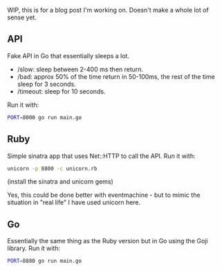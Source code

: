 WIP, this is for a blog post I'm working on. Doesn't make a whole lot of sense yet.

## API

Fake API in Go that essentially sleeps a lot.

* /slow: sleep between 2-400 ms then return.
* /bad: approx 50% of the time return in 50-100ms, the rest of the time sleep for 3 seconds.
* /timeout: sleep for 10 seconds.

Run it with: 
```bash
PORT=8000 go run main.go
```

## Ruby

Simple sinatra app that uses Net::HTTP to call the API. Run it with:
```bash
unicorn -p 8800 -c unicorn.rb
```
(install the sinatra and unicorn gems)

Yes, this could be done better with eventmachine - but to mimic the situation in "real life" I have used unicorn here.

## Go

Essentially the same thing as the Ruby version but in Go using the Goji library. Run it with:
```bash
PORT=8880 go run main.go
```